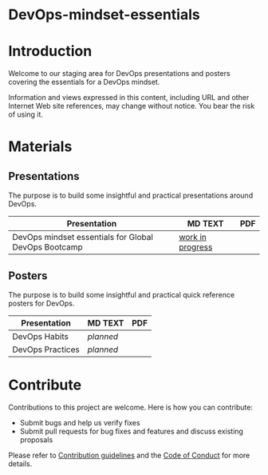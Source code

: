 # DevOps-mindset-essentials

# Introduction 
Welcome to our staging area for DevOps presentations and posters covering the essentials for a DevOps mindset. 

Information and views expressed in this content, including URL and other Internet Web site references, may change without
notice. You bear the risk of using it.

# Materials

## Presentations
The purpose is to build some insightful and practical presentations around DevOps.

| Presentation | MD TEXT | PDF |
|--------------|---------|-----|
| DevOps mindset essentials for Global DevOps Bootcamp | [work in progress](src/presentations/devops-mindset-essentials-gdbc.md) ||

## Posters
The purpose is to build some insightful and practical quick reference posters for DevOps.

| Presentation | MD TEXT | PDF |
|--------------|---------|-----|
| DevOps Habits | *planned* || 
| DevOps Practices | *planned* ||

# Contribute
Contributions to this project are welcome. Here is how you can contribute:  

- Submit bugs and help us verify fixes  
- Submit pull requests for bug fixes and features and discuss existing proposals   

Please refer to [Contribution guidelines](.github/CONTRIBUTING.md) and the [Code of Conduct](.github/COC.md) for more details.